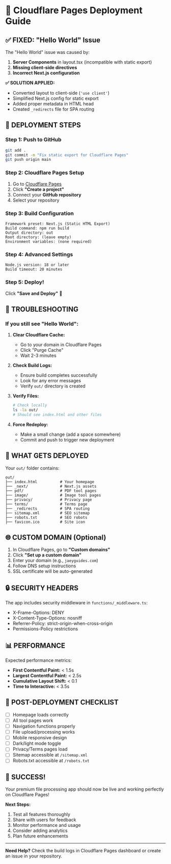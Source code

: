 # 🚀 Cloudflare Pages Deployment Guide

## ✅ **FIXED: "Hello World" Issue**

The "Hello World" issue was caused by:
1. **Server Components** in layout.tsx (incompatible with static export)
2. **Missing client-side directives** 
3. **Incorrect Next.js configuration**

**✅ SOLUTION APPLIED:**
- Converted layout to client-side (`'use client'`)
- Simplified Next.js config for static export
- Added proper metadata in HTML head
- Created `_redirects` file for SPA routing

## 🚀 **DEPLOYMENT STEPS**

### **Step 1: Push to GitHub**
```bash
git add .
git commit -m "Fix static export for Cloudflare Pages"
git push origin main
```

### **Step 2: Cloudflare Pages Setup**
1. Go to [Cloudflare Pages](https://pages.cloudflare.com/)
2. Click **"Create a project"**
3. Connect your **GitHub repository**
4. Select your repository

### **Step 3: Build Configuration**
```
Framework preset: Next.js (Static HTML Export)
Build command: npm run build
Output directory: out
Root directory: (leave empty)
Environment variables: (none required)
```

### **Step 4: Advanced Settings**
```
Node.js version: 18 or later
Build timeout: 20 minutes
```

### **Step 5: Deploy!**
Click **"Save and Deploy"** 🚀

## 🔧 **TROUBLESHOOTING**

### **If you still see "Hello World":**

1. **Clear Cloudflare Cache:**
   - Go to your domain in Cloudflare Pages
   - Click "Purge Cache"
   - Wait 2-3 minutes

2. **Check Build Logs:**
   - Ensure build completes successfully
   - Look for any error messages
   - Verify `out/` directory is created

3. **Verify Files:**
   ```bash
   # Check locally
   ls -la out/
   # Should see index.html and other files
   ```

4. **Force Redeploy:**
   - Make a small change (add a space somewhere)
   - Commit and push to trigger new deployment

## 📁 **WHAT GETS DEPLOYED**

Your `out/` folder contains:
```
out/
├── index.html          # Your homepage
├── _next/              # Next.js assets
├── pdf/                # PDF tool pages
├── image/              # Image tool pages
├── privacy/            # Privacy page
├── terms/              # Terms page
├── _redirects          # SPA routing
├── sitemap.xml         # SEO sitemap
├── robots.txt          # SEO robots
├── favicon.ico         # Site icon
```

## 🌐 **CUSTOM DOMAIN (Optional)**

1. In Cloudflare Pages, go to **"Custom domains"**
2. Click **"Set up a custom domain"**
3. Enter your domain (e.g., `jaeyguides.com`)
4. Follow DNS setup instructions
5. SSL certificate will be auto-generated

## 🔒 **SECURITY HEADERS**

The app includes security middleware in `functions/_middleware.ts`:
- X-Frame-Options: DENY
- X-Content-Type-Options: nosniff
- Referrer-Policy: strict-origin-when-cross-origin
- Permissions-Policy restrictions

## 📊 **PERFORMANCE**

Expected performance metrics:
- **First Contentful Paint:** < 1.5s
- **Largest Contentful Paint:** < 2.5s
- **Cumulative Layout Shift:** < 0.1
- **Time to Interactive:** < 3.5s

## 🎯 **POST-DEPLOYMENT CHECKLIST**

- [ ] Homepage loads correctly
- [ ] All tool pages work
- [ ] Navigation functions properly
- [ ] File upload/processing works
- [ ] Mobile responsive design
- [ ] Dark/light mode toggle
- [ ] Privacy/Terms pages load
- [ ] Sitemap accessible at `/sitemap.xml`
- [ ] Robots.txt accessible at `/robots.txt`

## 🚀 **SUCCESS!**

Your premium file processing app should now be live and working perfectly on Cloudflare Pages!

**Next Steps:**
1. Test all features thoroughly
2. Share with users for feedback
3. Monitor performance and usage
4. Consider adding analytics
5. Plan future enhancements

---

**Need Help?** Check the build logs in Cloudflare Pages dashboard or create an issue in your repository.